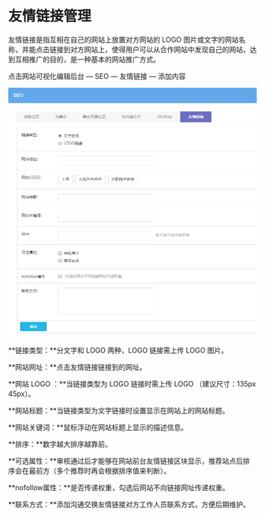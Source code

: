# 友情链接管理

友情链接是指互相在自己的网站上放置对方网站的 LOGO 图片或文字的网站名称，并能点击链接到对方网站上，使得用户可以从合作网站中发现自己的网站，达到互相推广的目的，是一种基本的网站推广方式。

点击网站可视化编辑后台 — SEO — 友情链接 — 添加内容

![图片关键词](assets/1550047732629053.png)

**链接类型：**分文字和 LOGO 两种，LOGO 链接需上传 LOGO 图片。

**网站网址：**点击友情链接链接到的网址。

**网站 LOGO ：**当链接类型为 LOGO 链接时需上传 LOGO （建议尺寸：135px 45px）。

**网站标题：**当链接类型为文字链接时设置显示在网站上的网站标题。

**网站关键词：**鼠标浮动在网站标题上显示的描述信息。

**排序：**数字越大排序越靠前。

**可选属性：**审核通过后才能够在网站前台友情链接区块显示，推荐站点后排序会在最前方（多个推荐时再会根据排序值来判断）。

**nofollow属性：**是否传递权重，勾选后网站不向链接网址传递权重。

**联系方式：**添加沟通交换友情链接对方工作人员联系方式，方便后期维护。